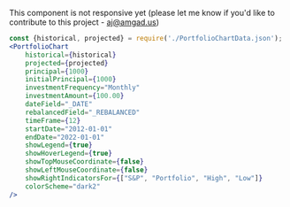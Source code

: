 This component is not responsive yet (please let me know if you'd like to contribute to this project - aj@amgad.us)

```jsx
const {historical, projected} = require('./PortfolioChartData.json');
<PortfolioChart
	historical={historical}
	projected={projected}
	principal={1000}
	initialPrincipal={1000}
	investmentFrequency="Monthly"
	investmentAmount={100.00}
	dateField="_DATE"
	rebalancedField="_REBALANCED"
	timeFrame={12}
	startDate="2012-01-01"
	endDate="2022-01-01"
	showLegend={true}
	showHoverLegend={true}
	showTopMouseCoordinate={false}
	showLeftMouseCoordinate={false}
	showRightIndicatorsFor={["S&P", "Portfolio", "High", "Low"]}
	colorScheme="dark2"
/>
```
